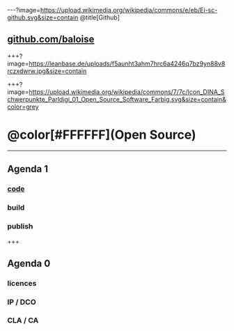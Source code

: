 ---?image=https://upload.wikimedia.org/wikipedia/commons/e/eb/Ei-sc-github.svg&size=contain
@title[Github]
## [github.com/baloise](https://github.com/baloise)

+++?image=https://leanbase.de/uploads/f5aunht3ahm7hrc6a4246q7bz9yn88v8rczxdwrw.jpg&size=contain

+++?image=https://upload.wikimedia.org/wikipedia/commons/7/7c/Icon_DINA_Schwerpunkte_Parldigi_01_Open_Source_Software_Farbig.svg&size=contain&color=grey

# @color[#FFFFFF](Open Source)

---

## Agenda 1

### [code](https://gitpod.io/#https://github.com/baloise/open-source/blob/issue-101/docs/slides/intro-dev/PITCHME.md)
### build
### publish

+++

## Agenda 0

### licences
### IP / DCO
### CLA / CA
